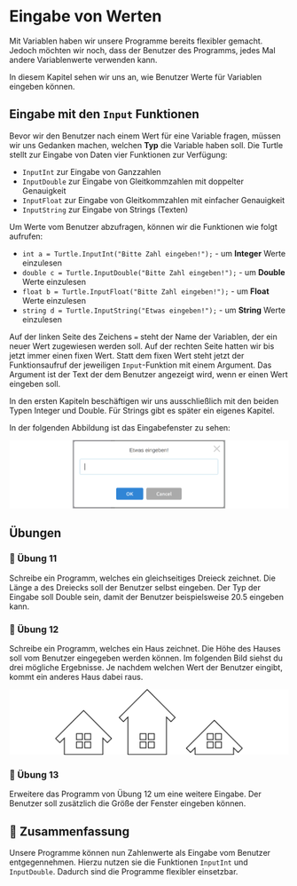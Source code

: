 # Eingabe von Werten

Mit Variablen haben wir unsere Programme bereits flexibler gemacht.
Jedoch möchten wir noch, dass der Benutzer des Programms,
jedes Mal andere Variablenwerte verwenden kann.

In diesem Kapitel sehen wir uns an, wie Benutzer Werte für Variablen eingeben können.

## Eingabe mit den `Input` Funktionen

Bevor wir den Benutzer nach einem Wert für eine Variable fragen, müssen wir uns
Gedanken machen, welchen **Typ** die Variable haben soll.
Die Turtle stellt zur Eingabe von Daten vier Funktionen zur Verfügung:

* `InputInt` zur Eingabe von Ganzzahlen
* `InputDouble` zur Eingabe von Gleitkommzahlen mit doppelter Genauigkeit
* `InputFloat` zur Eingabe von Gleitkommzahlen mit einfacher Genauigkeit
* `InputString` zur Eingabe von Strings (Texten)

Um Werte vom Benutzer abzufragen, können wir die Funktionen wie folgt aufrufen:

+ `int a = Turtle.InputInt("Bitte Zahl eingeben!");` - um **Integer** Werte einzulesen
+ `double c = Turtle.InputDouble("Bitte Zahl eingeben!");` - um **Double** Werte einzulesen
+ `float b = Turtle.InputFloat("Bitte Zahl eingeben!");` - um **Float** Werte einzulesen
+ `string d = Turtle.InputString("Etwas eingeben!");` - um **String** Werte einzulesen

Auf der linken Seite des Zeichens `=` steht der Name der Variablen,
der ein neuer Wert zugewiesen werden soll.
Auf der rechten Seite hatten wir bis jetzt immer einen fixen Wert.
Statt dem fixen Wert steht jetzt der Funktionsaufruf der jeweiligen `Input`-Funktion mit einem Argument.
Das Argument ist der Text der dem Benutzer angezeigt wird,
wenn er einen Wert eingeben soll.


In den ersten Kapiteln beschäftigen wir uns ausschließlich mit den beiden
Typen Integer und Double. Für Strings gibt es später ein eigenes Kapitel.

In der folgenden Abbildung ist das Eingabefenster zu sehen:

![Eingabe eines Werts](./images/input.png)



## Übungen


### 📝 Übung 11

Schreibe ein Programm, welches ein gleichseitiges Dreieck zeichnet.
Die Länge a des Dreiecks soll der Benutzer selbst eingeben.
Der Typ der Eingabe soll Double sein, damit der Benutzer beispielsweise 20.5 
eingeben kann.

### 📝 Übung 12

Schreibe ein Programm, welches ein Haus zeichnet.
Die Höhe des Hauses soll vom Benutzer eingegeben werden können.
Im folgenden Bild siehst du drei mögliche Ergebnisse.
Je nachdem welchen Wert der Benutzer eingibt, kommt ein anderes Haus dabei raus.

![Haus mit verschiedenen Höhen](./images/house.png)

### 📝 Übung 13

Erweitere das Programm von Übung 12 um eine weitere Eingabe.
Der Benutzer soll zusätzlich die Größe der Fenster eingeben können.

## 🧭 Zusammenfassung

Unsere Programme können nun Zahlenwerte als Eingabe vom Benutzer entgegennehmen.
Hierzu nutzen sie die Funktionen `InputInt` und `InputDouble`.
Dadurch sind die Programme flexibler einsetzbar.






























